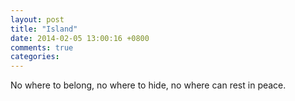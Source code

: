 ```yaml
---
layout: post
title: "Island"
date: 2014-02-05 13:00:16 +0800
comments: true
categories: 
---
```


No where to belong, no where to hide, no where can rest in peace.